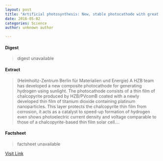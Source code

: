 ```yaml
---
layout: post
title: "Artificial photosynthesis: New, stable photocathode with great potential"
date: 2016-05-02
categories: Science
author: unknown author

---
```



#### Digest
>digest unavailable

#### Extract
>(Helmholtz-Zentrum Berlin für Materialien und Energie) A HZB team has developed a new composite photocathode for generating hydrogen using sunlight. The photocathode consists of a thin film of chalcopyrite produced by HZB/PVcomB coated with a newly developed thin film of titanium dioxide containing platinum nanoparticles. This layer protects the chalcopyrite thin film from corrosion, it acts as a catalyst to speed-up formation of hydrogen even shows photoelectric current density and voltage comparable to those of a chalcopyrite-based thin film solar cell....

#### Factsheet
>factsheet unavailable

[Visit Link](http://www.eurekalert.org/pub_releases/2015-05/hbfm-apn051215.php)


